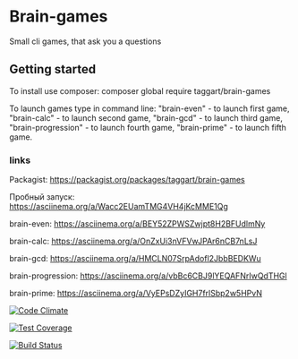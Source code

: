 # Brain-games
Small cli games, that ask you a questions

## Getting started
To install use composer:
composer global require taggart/brain-games

To launch games type in command line:
"brain-even" - to launch first game,
"brain-calc" - to launch second game,
"brain-gcd" - to launch third game,
"brain-progression" - to launch fourth game,
"brain-prime" - to launch fifth game.

### links

Packagist: https://packagist.org/packages/taggart/brain-games

Пробный запуск:
https://asciinema.org/a/Wacc2EUamTMG4VH4jKcMME1Qg

brain-even: https://asciinema.org/a/BEY52ZPWSZwjpt8H2BFUdlmNy

brain-calc: https://asciinema.org/a/OnZxUi3nVFVwJPAr6nCB7nLsJ

brain-gcd: https://asciinema.org/a/HMCLN07SrpAdofl2JbbBEDKWu

brain-progression: https://asciinema.org/a/vbBc6CBJ9lYEQAFNrIwQdTHGl

brain-prime: https://asciinema.org/a/VyEPsDZyIGH7frlSbp2w5HPvN

[![Code Climate](https://api.codeclimate.com/v1/badges/13151ace08272d312d42/maintainability)](https://codeclimate.com/github/DmitryLT/project-lvl1-s408/maintainability)

[![Test Coverage](https://api.codeclimate.com/v1/badges/13151ace08272d312d42/test_coverage)](https://codeclimate.com/github/DmitryLT/project-lvl1-s408/test_coverage)

[![Build Status](https://travis-ci.org/DmitryLT/project-lvl1-s408.svg?branch=master)](https://travis-ci.org/DmitryLT/project-lvl1-s408)

